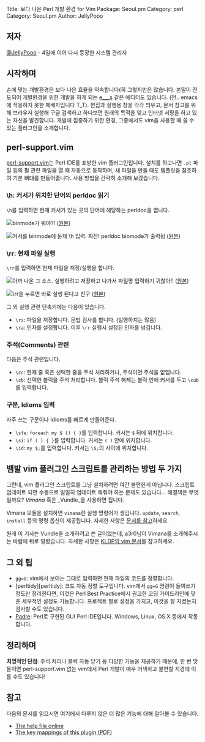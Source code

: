 Title: 보다 나은 Perl 개발 환경 for Vim
Package: Seoul.pm
Category: perl
Category: Seoul.pm
Author: JellyPooo

## 저자

[@JellyPooo](http://twitter.com/JellyPooo) -  4일에 이어 다시 등장한 시스템 관리자

## 시작하며

손에 맞는 개발환경은 보다 나은 효율을 약속합니다(꼭 그렇지만은 않습니다. 본말이 전도되어 개발환경을 위한 개발을 하게 되는 [e___s][emacs] 같은 에디터도 있습니다. (전.. emacs에 적응하지 못한 패배자입니다 T_T).
편집과 실행용 창을 각각 띄우고, 문서 참고를 위해 브라우저 실행해 구글 검색하고 하다보면 원래의 목적을 잊고 인터넷 서핑을 하고 있는 자신을 발견합니다. 개발에 집중하기 위한 환경, 그중에서도 vim을 사용할 때 쓸 수 있는 플러그인을 소개합니다.

## perl-support.vim

[perl-support.vim][ps]는 Perl IDE를 표방한 vim 플러그인입니다.
설치를 하고나면 `.pl` 파일 등의 펄 관련 파일을 열 때 자동으로 동작하며, 새 파일을 만들 때도 템플릿을 참조하여 기본 뼈대를 만들어줍니다.
사용 방법을 간략히 소개해 보겠습니다.

### \h: 커서가 위치한 단어의 perldoc 읽기

`\h`를 입력하면 현재 커서가 있는 곳의 단어에 해당하는 perldoc을 엽니다.

![binmode가 뭐야?!][img-1-rs]
([원본][img-1])

![커서를 binmode에 둔채 `\h` 입력. 짜잔! perldoc binmode가 출력됨][img-2-rs]
([원본][img-2])

### \rr: 현재 파일 실행

`\rr`를 입력하면 현재 파일을 저장/실행을 합니다.

![아까 나온 그 소스. 실행하려고 저장하고 나가서 파일명 입력하기 귀찮아!!][img-1-rs]
([원본][img-1])

![\rr을 누르면 바로 실행 된다고 친구][img-3-rs]
([원본][img-3])

그 외 실행 관련 단축키에는 다음이 있습니다.

- `\rs`: 파일을 저장합니다. 문법 검사를 합니다. (실행하지는 않음)
- `\ra`: 인자를 설정합니다. 이후 `\rr` 실행시 설정된 인자를 넘깁니다.

### 주석(Comments) 관련

다음은 주석 관련입니다.

- `\cc`: 현재 줄 혹은 선택한 줄을 주석 처리하거나, 주석이면 주석을 없앱니다.
- `\cb`: 선택한 블럭을 주석 처리합니다. 블럭 주석 해제는 블럭 안에 커서를 두고 `\cub`를 입력합니다.

### 구문, Idioms 입력

자주 쓰는 구문이나 Idioms를 빠르게 만들어준다.

- `\sfe`: `foreach my $ () { }`를 입력합니다. 커서는 `$` 뒤에 위치합니다.
- `\si`: `if ( ) { }`를 입력합니다. 커서는 `( )` 안에 위치합니다.
- `\id`: `my $;`를 입력합니다. 커서는 `\$;`의 사이에 위치합니다.

## 뱀발 vim 플러그인 스크립트를 관리하는 방법 두 가지

그런데, vim 플러그인 스크립트를 그냥 설치하려면 여간 불편한게 아닙니다. 스크립트 업데이트 되면 수동으로 일일히 업데이트 해줘야 하는 문제도 있습니다... 해결책은 무엇일까요?
_Vimana_ 혹은 _Vundle_을 사용하면 됩니다.

Vimana 모듈을 설치하면 `vimana`란 실행 명령어가 생깁니다. `update`, `search`, `install` 등의 명령 옵션이 제공됩니다.
자세한 사항은 [문서를 참고](https://www.metacpan.org/module/vimana)하세요.

원래 이 기사는 Vundle을 소개하려고 쓴 글이었는데, a3r0님이 Vimana를 소개해주시는 바람에 뒤로 밀렸습니다.
자세한 사항은 [KLDP의 vim 문서](http://wiki.kldp.org/wiki.php/VimEditor)를 참고하세요.

## 그 외 팁

- `gg=G`: vim에서 보이는 그대로 입력하면 현재 파일의 코드를 정렬합니다.
- [perltidy][perltidy]: 코드 자동 정렬 도구입니다. vim에서 `gg=G` 명령이 들여쓰기 정도만 정리한다면, 이것은 Perl Best Practice에서 권고한 코딩 가이드라인에 맞춘 세부적인 설정도 가능합니다. 프로젝트 별로 설정을 가지고, 이것을 잘 지켰는지 검사할 수도 있습니다.
- [Padre](http://padre.perlide.org/): Perl로 구현된 GUI Perl IDE입니다. Windows, Linux, OS X 등에서 작동합니다.

## 정리하며

**치명적인 단점**: 주석 처리나 블럭 자동 닫기 등 다양한 기능을 제공하기 때문에, 한 번 맛들이면 perl-support.vim 없는 vim에서 Perl 개발이 매우 어색하고 불편할 지경에 이를 수도 있습니다!

## 참고

다음의 문서를 읽으시면 여기에서 다루지 않은 더 많은 기능에 대해 알아볼 수 있습니다.

- [The help file online](http://lug.fh-swf.de/vim/vim-perl/perlsupport.html)
- [The key mappings of this plugin (PDF)](http://lug.fh-swf.de/vim/vim-perl/perl-hot-keys.pdf)

[emacs]: http://www.gnu.org/software/emacs/
[ps]: http://www.vim.org/scripts/script.php?script_id=556
[perltity]: http://perltidy.sourceforge.net/

[img-1]: 2012-12-09-01.png
[img-2]: 2012-12-09-02.png
[img-3]: 2012-12-09-03.png
[img-1-rs]: 2012-12-09-01_r.png
[img-2-rs]: 2012-12-09-02_r.png
[img-3-rs]: 2012-12-09-03_r.png

